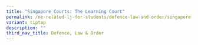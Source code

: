 ```yaml
---
title: "Singapore Courts: The Learning Court"
permalink: /ne-related-lj-for-students/defence-law-and-order/singapore-courts-learning-court/
variant: tiptap
description: ""
third_nav_title: Defence, Law & Order
---
```

